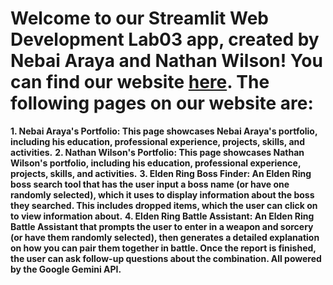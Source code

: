 # Welcome to our Streamlit Web Development Lab03 app, created by Nebai Araya and Nathan Wilson! You can find our website [here](https://webdevlab3.streamlit.app/). The following pages on our website are:

**1. Nebai Araya's Portfolio: This page showcases Nebai Araya's portfolio, including his education, professional experience, projects, skills, and activities.**
**2. Nathan Wilson's Portfolio: This page showcases Nathan Wilson's portfolio, including his education, professional experience, projects, skills, and activities.**
**3. Elden Ring Boss Finder: An Elden Ring boss search tool that has the user input a boss name (or have one randomly selected), which it uses to display information about the boss they searched. This includes dropped items, which the user can click on to view information about.**
**4. Elden Ring Battle Assistant: An Elden Ring Battle Assistant that prompts the user to enter in a weapon and sorcery (or have them randomly selected), then generates a detailed explanation on how you can pair them together in battle. Once the report is finished, the user can ask follow-up questions about the combination. All powered by the Google Gemini API.**
